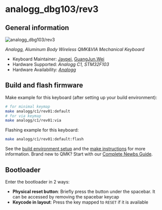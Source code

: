 # analogg_dbg103/rev3

## General information

![analogg_dbg103/rev3](https://i.imgur.com/dlwcDbSh.jpg)

*Analogg, Aluminum Body Wireless QMK&VIA Mechanical Keyboard*

* Keyboard Maintainer: [Jaypei](https://github.com/jaypei), [GuangJun.Wei](https://github.com/wgj600)
* Hardware Supported: *Analogg C1, STM32F103*
* Hardware Availability: *[Analogg](https://theanalogg.com)*

## Build and flash firmware

Make example for this keyboard (after setting up your build environment):

```sh
# for minimal keymap
make analogg/c1/rev01:default
# for via keymap
make analogg/c1/rev01:via
```

Flashing example for this keyboard:

```sh
make analogg/c1/rev01:default:flash
```

See the [build environment setup](https://docs.qmk.fm/#/getting_started_build_tools) and the [make instructions](https://docs.qmk.fm/#/getting_started_make_guide) for more information. Brand new to QMK? Start with our [Complete Newbs Guide](https://docs.qmk.fm/#/newbs).

## Bootloader

Enter the bootloader in 2 ways:

* **Physical reset button**: Briefly press the button under the spacebar. It can be accessed by removing the spacebar keycap
* **Keycode in layout**: Press the key mapped to `RESET` if it is available
